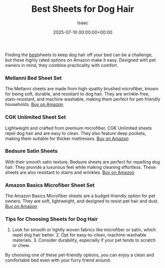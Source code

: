 ﻿---
title: Best Sheets for Dog Hair
description: Finding the best sheets to keep dog hair off your bed can be a challenge, but these highly rated options on Amazon make it easy.
slug: /best-sheets-for-dog-hair/
date: 2025-07-10 00:00:00+00:00
lastmod: 2025-07-10 00:00:00+03:00
author: Isaac
categories:

- Guide
tags:

- guide

- best

- sheet
layout: post
---

Finding the [best](https://pestpolicy.com/best-acrylic-paint-for-wood/)sheets to keep dog hair off your bed can be a challenge, but these highly rated options on Amazon make it easy. Designed with pet owners in mind, they combine practicality with comfort.

###  Mellanni Bed Sheet Set

The Mellanni sheets are made from high-quality brushed microfiber, known for being soft, durable, and resistant to dog hair. They are wrinkle-free, stain-resistant, and machine washable, making them perfect for pet-friendly households. [Buy on Amazon](https://www.amazon.com/dp/B00NL0HUQ4)

###  CGK Unlimited Sheet Set

Lightweight and crafted from premium microfiber, CGK Unlimited sheets repel dog hair and are easy to clean. They also feature deep pockets, making them suitable for thicker mattresses. [Buy on Amazon](https://www.amazon.com/dp/B07G2R55C4)

###  Bedsure Satin Sheets

With their smooth satin texture, Bedsure sheets are perfect for repelling dog hair. They provide a luxurious feel while making cleaning effortless. These sheets are also resistant to stains and wrinkles. [Buy on Amazon](https://www.amazon.com/dp/B08Q54G74L)

###  Amazon Basics Microfiber Sheet Set

The Amazon Basics Microfiber sheets are a budget-friendly option for pet owners. They are soft, lightweight, and designed to resist pet hair and dust. [Buy on Amazon](https://www.amazon.com/dp/B07M5CTLF6)

###  Tips for Choosing Sheets for Dog Hair

1. Look for smooth or tightly woven fabrics like microfiber or satin, which repel dog hair better. 2. Opt for easy-to-clean, machine-washable materials. 3. Consider durability, especially if your pet tends to scratch or chew.

By choosing one of these pet-friendly options, you can enjoy a clean and comfortable bed even with your furry friend around.
